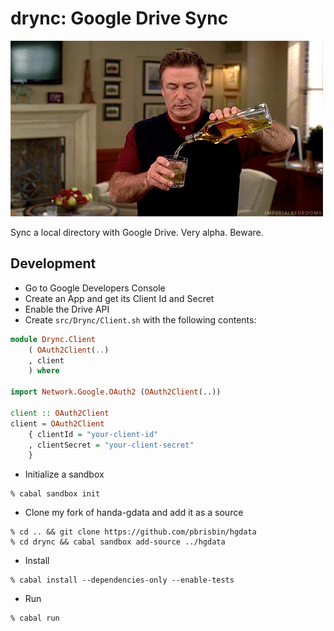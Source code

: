 # drync: Google Drive Sync

![drynk](images/boozetime.gif)

Sync a local directory with Google Drive. Very alpha. Beware.

## Development

- Go to Google Developers Console
- Create an App and get its Client Id and Secret
- Enable the Drive API
- Create `src/Drync/Client.sh` with the following contents:

```haskell
module Drync.Client
    ( OAuth2Client(..)
    , client
    ) where

import Network.Google.OAuth2 (OAuth2Client(..))

client :: OAuth2Client
client = OAuth2Client
    { clientId = "your-client-id"
    , clientSecret = "your-client-secret"
    }
```

- Initialize a sandbox

```
% cabal sandbox init
```

- Clone my fork of handa-gdata and add it as a source

```
% cd .. && git clone https://github.com/pbrisbin/hgdata
% cd drync && cabal sandbox add-source ../hgdata
```

- Install

```
% cabal install --dependencies-only --enable-tests
```

- Run

```
% cabal run
```
